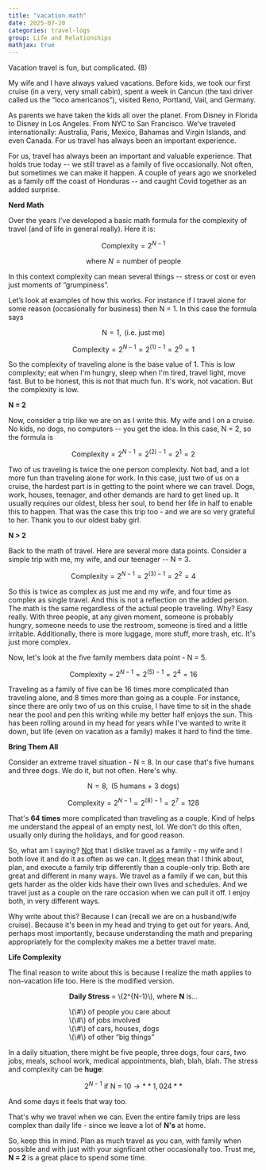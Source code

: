 ```yaml
---
title: "vacation.math"
date: 2025-07-20
categories: travel-logs
group: Life and Relationships
mathjax: true
---
```


Vacation travel is fun, but complicated. (8)

My wife and I have always valued vacations.  Before kids, we took our first cruise (in a very, very small cabin), spent a week in Cancun (the taxi driver called us the “loco americanos”), visited Reno, Portland, Vail, and Germany.  

As parents we have taken the kids all over the planet.  From Disney in Florida to Disney in Los Angeles.  From NYC to San Francisco.  We’ve traveled internationally: Australia, Paris, Mexico, Bahamas and Virgin Islands, and even Canada.  For us travel has always been an important experience.

For us, travel has always been an important and valuable experience.  That holds true today -- we still travel as a family of five occasionally.  Not often, but sometimes we can make it happen.  A couple of years ago we snorkeled as a family off the coast of Honduras -- and caught Covid together as an added surprise.

**Nerd Math**

Over the years I’ve developed a basic math formula for the complexity of travel (and of life in general really).  Here it is:

$$
\text{Complexity} = 2^{N - 1}
$$

$$
\text{where } N = \text{number of people}
$$

In this context complexity can mean several things -- stress or cost or even just moments of “grumpiness”.

Let’s look at examples of how this works.  For instance if I travel alone for some reason (occasionally for business) then N = 1.  In this case the formula says

$$
\text{N} = 1, \text{ (i.e. just me)} 
$$

$$
\text{Complexity} = 2^{N - 1} = 2^{(1) - 1} = 2^0 = 1 
$$

So the complexity of traveling alone is the base value of 1.
This is low complexity; eat when I'm hungry, sleep when I'm tired, travel light, move fast.
But to be honest, this is not that much fun.  It's work, not vacation.
But the complexity is low.

**N = 2**

Now, consider a trip like we are on as I write this.  My wife and I on a cruise.  
No kids, no dogs, no computers -- you get the idea.
In this case, N = 2, so the formula is 

$$
\text{Complexity} = 2^{N - 1} = 2^{(2) - 1} = 2^1 = 2 
$$

Two of us traveling is twice the one person complexity.  Not bad, and a lot more fun than traveling alone for work.
In this case, just two of us on a cruise, the hardest part is in getting to the point where we can travel.
Dogs, work, houses, teenager, and other demands are hard to get lined up.
It usually requires our oldest, bless her soul, to bend her life in half to enable this to happen.
That was the case this trip too - and we are so very grateful to her.  Thank you to our oldest baby girl.

**N > 2**

Back to the math of travel.  Here are several more data points.
Consider a simple trip with me, my wife, and our teenager -- N = 3.

$$
\text{Complexity} = 2^{N - 1} = 2^{(3) - 1} = 2^2 = 4 
$$

So this is twice as complex as just me and my wife, and four time as complex as single travel.
And this is not a reflection on the added person.
The math is the same regardless of the actual people traveling.
Why? Easy really.  With three people, at any given moment, someone is probably hungry, 
someone needs to use the restroom, someone is tired and a little irritable.
Additionally, there is more luggage, more stuff, more trash, etc.  It's just more complex.

Now, let's look at the five family members data point - N = 5.

$$
\text{Complexity} = 2^{N - 1} = 2^{(5) - 1} = 2^4 = 16 
$$

Traveling as a family of five can be 16 times more complicated than traveling alone,
and 8 times more than going as a couple.  For instance, since there are only two of us on this cruise,
I have time to sit in the shade near the pool and pen this writing while my better half enjoys the sun.
This has been rolling around in my head for years while I've wanted to write it down, but life (even on 
vacation as a family) makes it hard to find the time.

**Bring Them All**

Consider an extreme travel situation - N = 8.
In our case that's five humans and three dogs.  We do it, but not often.  Here's why.

$$
\text{N} = 8, \text{ (5 humans + 3 dogs)}
$$

$$
\text{Complexity} = 2^{N - 1} = 2^{(8) - 1} = 2^7 = 128
$$

That's **64 times** more complicated than traveling as a couple.
Kind of helps me understand the appeal of an empty nest, lol.
We don't do this often, usually only during the holidays, and for good reason.

So, what am I saying? <u>Not</u> that I dislike travel as a family - my wife and I both love it and do it as often as we can.
It <u>does</u> mean that I think about, plan, and execute a family trip differently than a couple-only trip.  Both are great and different in many ways.
We travel as a family if we can, but this gets harder as the older kids have their own lives and schedules.
And we travel just as a couple on the rare occasion when we can pull it off.  I enjoy both, in very different ways.

Why write about this?  Because I can (recall we are on a husband/wife cruise).
Because it's been in my head and trying to get out for years.  And, perhaps most importantly, because understanding the math and preparing appropriately for the complexity makes me a better travel mate.

**Life Complexity**

The final reason to write about this is because I realize the math applies to non-vacation life too.
Here is the modified version.

<div style="margin: 0 auto; width: max-content; text-align: left;">

<p><strong>Daily Stress</strong> = \(2^{N-1}\), where <strong>N</strong> is...</p>

<ul style="list-style-type: none; padding-left: 0;">
  <li>\(\#\) of people you care about</li>
  <li>\(\#\) of jobs involved</li>
  <li>\(\#\) of cars, houses, dogs</li>
  <li>\(\#\) of other “big things”</li>
</ul>

</div>

In a daily situation, there might be five people, three dogs, four cars, two jobs, meals, school work,
medical appointments, blah, blah, blah.  The stress and complexity can be **huge**:

$$
2^{N - 1} \text{ if N = 10} \rightarrow **1,024**
$$

And some days it feels that way too.

That's why we travel when we can.  Even the entire family trips are less complex than
daily life - since we leave a lot of **N's** at home.

So, keep this in mind.  Plan as much travel as you can, with family when possible
and with just with your signficant other occasionally too. Trust me, **N = 2** is a great place to spend some time.

